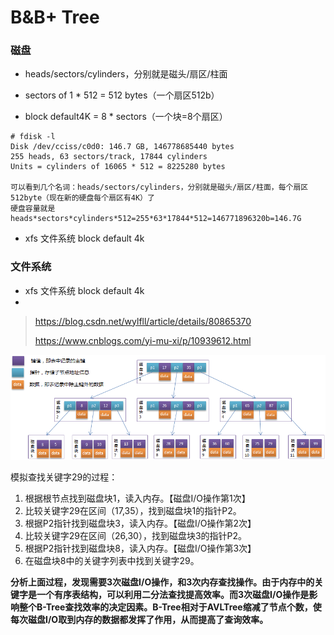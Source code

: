 # B&B+ Tree

### 磁盘

* heads/sectors/cylinders，分别就是磁头/扇区/柱面
* sectors of 1 \* 512 = 512 bytes（一个扇区512b）

* block default4K  = 8 \* sectors（一个块=8个扇区）

```shell
# fdisk -l
Disk /dev/cciss/c0d0: 146.7 GB, 146778685440 bytes
255 heads, 63 sectors/track, 17844 cylinders
Units = cylinders of 16065 * 512 = 8225280 bytes

可以看到几个名词：heads/sectors/cylinders，分别就是磁头/扇区/柱面，每个扇区512byte（现在新的硬盘每个扇区有4K）了
硬盘容量就是heads*sectors*cylinders*512=255*63*17844*512=146771896320b=146.7G
```

* xfs 文件系统  block default 4k

### 文件系统

* xfs 文件系统  block default 4k
* 
> https://blog.csdn.net/wylfll/article/details/80865370
>
> https://www.cnblogs.com/yi-mu-xi/p/10939612.html





![](/assets/btree.png)

模拟查找关键字29的过程：

1. 根据根节点找到磁盘块1，读入内存。【磁盘I/O操作第1次】
2. 比较关键字29在区间（17,35），找到磁盘块1的指针P2。
3. 根据P2指针找到磁盘块3，读入内存。【磁盘I/O操作第2次】
4. 比较关键字29在区间（26,30），找到磁盘块3的指针P2。
5. 根据P2指针找到磁盘块8，读入内存。【磁盘I/O操作第3次】
6. 在磁盘块8中的关键字列表中找到关键字29。



**分析上面过程，发现需要3次磁盘I/O操作，和3次内存查找操作。由于内存中的关键字是一个有序表结构，可以利用二分法查找提高效率。而3次磁盘I/O操作是影响整个B-Tree查找效率的决定因素。B-Tree相对于AVLTree缩减了节点个数，使每次磁盘I/O取到内存的数据都发挥了作用，从而提高了查询效率。**



